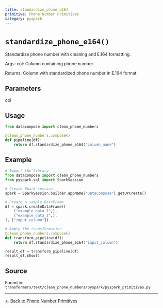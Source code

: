 ```yaml
---
title: standardize_phone_e164
primitive: Phone Number Primitives
category: pyspark
---
```


# `standardize_phone_e164()`

Standardize phone number with cleaning and E.164 formatting.

Args:
    col: Column containing phone number
    
Returns:
    Column with standardized phone number in E.164 format

## Parameters

col

## Usage

```python
from datacompose import clean_phone_numbers

@clean_phone_numbers.compose()
def pipeline(df):
    return df.standardize_phone_e164("column_name")
```

## Example

```python
# Import the library
from datacompose import clean_phone_numbers
from pyspark.sql import SparkSession

# Create Spark session
spark = SparkSession.builder.appName("DataCompose").getOrCreate()

# Create a sample DataFrame
df = spark.createDataFrame([
    ("example_data_1",),
    ("example_data_2",),
], ["input_column"])

# Apply the transformation
@clean_phone_numbers.compose()
def transform_pipeline(df):
    return df.standardize_phone_e164("input_column")

result_df = transform_pipeline(df)
result_df.show()
```

## Source

Found in: `transformers/text/clean_phone_numbers/pyspark/pyspark_primitives.py`

---
[← Back to Phone Number Primitives](/primitives/phone-numbers)
